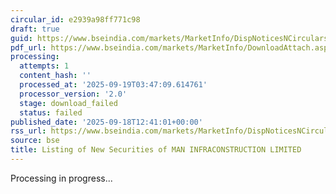 ```yaml
---
circular_id: e2939a98ff771c98
draft: true
guid: https://www.bseindia.com/markets/MarketInfo/DispNoticesNCirculars.aspx?Noticeid={FDF7C2FD-9863-45F8-BE09-B7BC6480E5E3}&noticeno=20250918-42&dt=09/18/2025&icount=42&totcount=63&flag=0
pdf_url: https://www.bseindia.com/markets/MarketInfo/DownloadAttach.aspx?id=20250918-42&attachedId=
processing:
  attempts: 1
  content_hash: ''
  processed_at: '2025-09-19T03:47:09.614761'
  processor_version: '2.0'
  stage: download_failed
  status: failed
published_date: '2025-09-18T12:41:01+00:00'
rss_url: https://www.bseindia.com/markets/MarketInfo/DispNoticesNCirculars.aspx?Noticeid={FDF7C2FD-9863-45F8-BE09-B7BC6480E5E3}&noticeno=20250918-42&dt=09/18/2025&icount=42&totcount=63&flag=0
source: bse
title: Listing of New Securities of MAN INFRACONSTRUCTION LIMITED
---
```


Processing in progress...